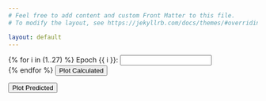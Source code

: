 ```yaml
---
# Feel free to add content and custom Front Matter to this file.
# To modify the layout, see https://jekyllrb.com/docs/themes/#overriding-theme-defaults

layout: default
---
```

<head>
	<!-- Load plotly.js into the DOM -->
    <script src='https://cdn.plot.ly/plotly-2.27.0.min.js'></script>
</head>

<body>
    <form id="data-form">
        {% for i in (1..27) %}
            <label for="data{{ i }}">Epoch {{ i }}:</label>
            <input type="text" id="data{{ i }}" name="data{{ i }}" ><br>
        {% endfor %}
        <button type="submit">Plot Calculated</button>
    </form>
    <form id="plot_expected">
        <button type="submit">Plot Predicted</button>
    </form>
	<div id='plot'><!-- Plotly chart will be drawn inside this DIV --></div>
	<script src='{{ site.baseurl }}/assets/ploty_script.js'></script>

</body>
